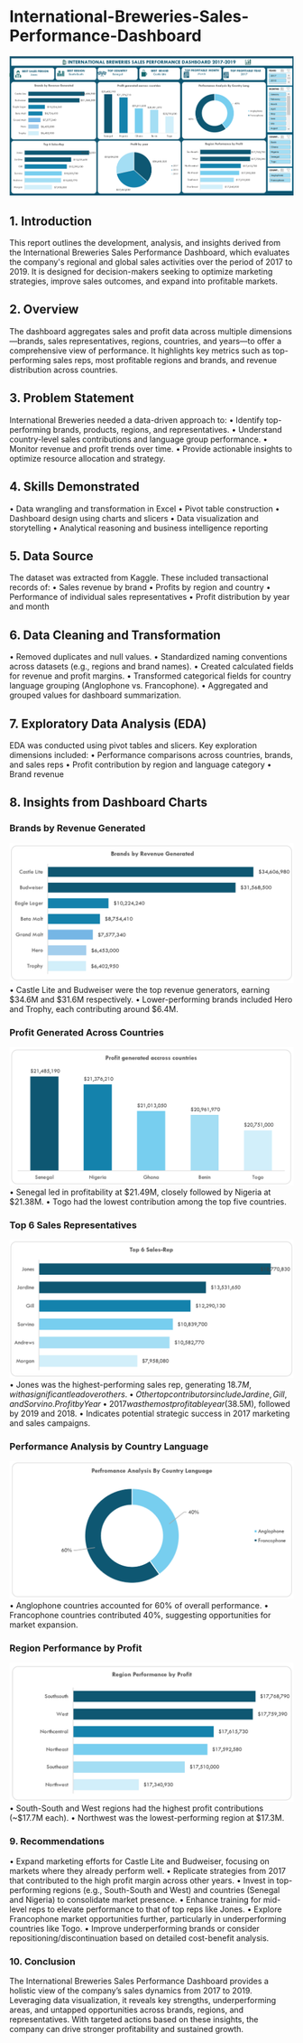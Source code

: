 # International-Breweries-Sales-Performance-Dashboard

![](DASHB3.png)
## 1. Introduction
This report outlines the development, analysis, and insights derived from the International Breweries Sales Performance Dashboard, which evaluates the company's regional and global sales activities over the period of 2017 to 2019. It is designed for decision-makers seeking to optimize marketing strategies, improve sales outcomes, and expand into profitable markets.

## 2. Overview
The dashboard aggregates sales and profit data across multiple dimensions—brands, sales representatives, regions, countries, and years—to offer a comprehensive view of performance. It highlights key metrics such as top-performing sales reps, most profitable regions and brands, and revenue distribution across countries.

## 3. Problem Statement
International Breweries needed a data-driven approach to:
•	Identify top-performing brands, products, regions, and representatives.
•	Understand country-level sales contributions and language group performance.
•	Monitor revenue and profit trends over time.
•	Provide actionable insights to optimize resource allocation and strategy.

## 4. Skills Demonstrated
•	Data wrangling and transformation in Excel
•	Pivot table construction
•	Dashboard design using charts and slicers
•	Data visualization and storytelling
•	Analytical reasoning and business intelligence reporting

## 5. Data Source
The dataset was extracted from Kaggle. These included transactional records of:
•	Sales revenue by brand
•	Profits by region and country
•	Performance of individual sales representatives
•	Profit distribution by year and month

## 6. Data Cleaning and Transformation
•	Removed duplicates and null values.
•	Standardized naming conventions across datasets (e.g., regions and brand names).
•	Created calculated fields for revenue and profit margins.
•	Transformed categorical fields for country language grouping (Anglophone vs. Francophone).
•	Aggregated and grouped values for dashboard summarization.

## 7. Exploratory Data Analysis (EDA)
EDA was conducted using pivot tables and slicers. Key exploration dimensions included:
•	Performance comparisons across countries, brands, and sales reps
•	Profit contribution by region and language category
•	Brand revenue 
## 8. Insights from Dashboard Charts
### Brands by Revenue Generated
![](Brands.png)
•	Castle Lite and Budweiser were the top revenue generators, earning $34.6M and $31.6M respectively.
•	Lower-performing brands included Hero and Trophy, each contributing around $6.4M.
### Profit Generated Across Countries
![](Country.png)
•	Senegal led in profitability at $21.49M, closely followed by Nigeria at $21.38M.
•	Togo had the lowest contribution among the top five countries.
### Top 6 Sales Representatives
![](Salesrep.png)
•	Jones was the highest-performing sales rep, generating $18.7M, with a significant lead over others.
•	Other top contributors include Jardine, Gill, and Sorvino.
Profit by Year
•	2017 was the most profitable year ($38.5M), followed by 2019 and 2018.
•	Indicates potential strategic success in 2017 marketing and sales campaigns.
### Performance Analysis by Country Language
![](Countrylang.png)
•	Anglophone countries accounted for 60% of overall performance.
•	Francophone countries contributed 40%, suggesting opportunities for market expansion.
### Region Performance by Profit
![](Region.png)
•	South-South and West regions had the highest profit contributions (~$17.7M each).
•	Northwest was the lowest-performing region at $17.3M.

### 9. Recommendations
•	Expand marketing efforts for Castle Lite and Budweiser, focusing on markets where they already perform well.
•	Replicate strategies from 2017 that contributed to the high profit margin across other years.
•	Invest in top-performing regions (e.g., South-South and West) and countries (Senegal and Nigeria) to consolidate market presence.
•	Enhance training for mid-level reps to elevate performance to that of top reps like Jones.
•	Explore Francophone market opportunities further, particularly in underperforming countries like Togo.
•	Improve underperforming brands or consider repositioning/discontinuation based on detailed cost-benefit analysis.

### 10. Conclusion
The International Breweries Sales Performance Dashboard provides a holistic view of the company’s sales dynamics from 2017 to 2019. Leveraging data visualization, it reveals key strengths, underperforming areas, and untapped opportunities across brands, regions, and representatives. With targeted actions based on these insights, the company can drive stronger profitability and sustained growth.

